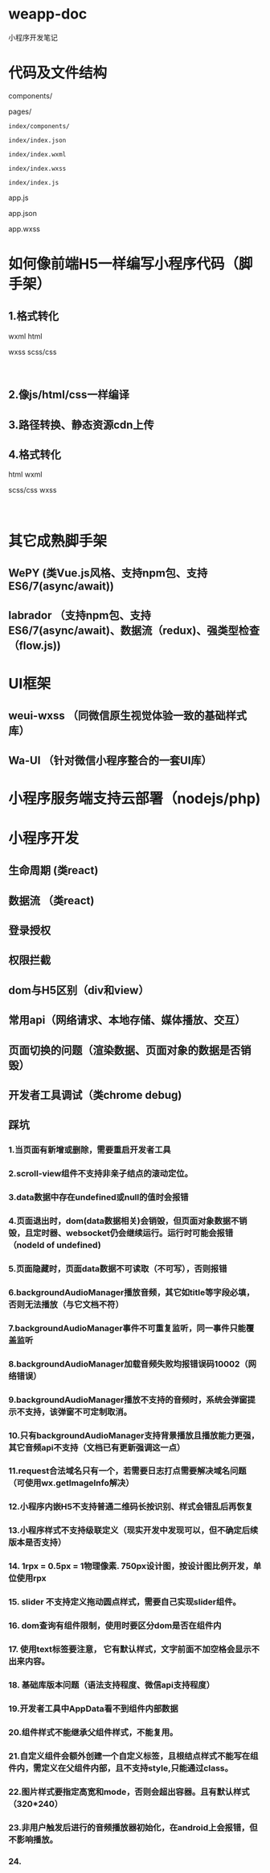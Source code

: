 # weapp-doc
小程序开发笔记

# 代码及文件结构

components/

pages/

    index/components/

    index/index.json

    index/index.wxml

    index/index.wxss

    index/index.js

app.js

app.json

app.wxss

# 如何像前端H5一样编写小程序代码（脚手架）

## 1.格式转化

wxml html

wxss scss/css

<image>   <img>

## 2.像js/html/css一样编译

## 3.路径转换、静态资源cdn上传

## 4.格式转化

html wxml

scss/css  wxss

<img>  <image>

# 其它成熟脚手架
## WePY (类Vue.js风格、支持npm包、支持ES6/7(async/await))
## labrador （支持npm包、支持ES6/7(async/await)、数据流（redux)、强类型检查（flow.js))


# UI框架
## weui-wxss （同微信原生视觉体验一致的基础样式库）
## Wa-UI （针对微信小程序整合的一套UI库）

# 小程序服务端支持云部署（nodejs/php)

# 小程序开发
## 生命周期 (类react)
## 数据流 （类react)
## 登录授权
## 权限拦截
## dom与H5区别（div和view）
## 常用api（网络请求、本地存储、媒体播放、交互）
## 页面切换的问题（渲染数据、页面对象的数据是否销毁）
## 开发者工具调试（类chrome debug)
## 踩坑
### 1.当页面有新增或删除，需要重启开发者工具
### 2.scroll-view组件不支持非亲子结点的滚动定位。
### 3.data数据中存在undefined或null的值时会报错
### 4.页面退出时，dom(data数据相关)会销毁，但页面对象数据不销毁，且定时器、websocket仍会继续运行。运行时可能会报错（nodeId of undefined)
### 5.页面隐藏时，页面data数据不可读取（不可写），否则报错
### 6.backgroundAudioManager播放音频，其它如title等字段必填，否则无法播放（与它文档不符）
### 7.backgroundAudioManager事件不可重复监听，同一事件只能覆盖监听
### 8.backgroundAudioManager加载音频失败均报错误码10002（网络错误）
### 9.backgroundAudioManager播放不支持的音频时，系统会弹窗提示不支持，该弹窗不可定制取消。
### 10.只有backgroundAudioManager支持背景播放且播放能力更强，其它音频api不支持（文档已有更新强调这一点）
### 11.request合法域名只有一个，若需要日志打点需要解决域名问题（可使用wx.getImageInfo解决）
### 12.小程序内嵌H5不支持普通二维码长按识别、样式会错乱后再恢复
### 13.小程序样式不支持级联定义（现实开发中发现可以，但不确定后续版本是否支持）
### 14. 1rpx = 0.5px = 1物理像素. 750px设计图，按设计图比例开发，单位使用rpx
### 15. slider 不支持定义拖动圆点样式，需要自己实现slider组件。
### 16. dom查询有组件限制，使用时要区分dom是否在组件内
### 17. 使用text标签要注意， 它有默认样式，文字前面不加空格会显示不出来内容。
### 18. 基础库版本问题（语法支持程度、微信api支持程度）
### 19.开发者工具中AppData看不到组件内部数据
### 20.组件样式不能继承父组件样式，不能复用。
### 21.自定义组件会额外创建一个自定义标签，且根结点样式不能写在组件内，需定义在父组件内部，且不支持style,只能通过class。
### 22.图片样式要指定高宽和mode，否则会超出容器。且有默认样式（320*240）
### 23.非用户触发后进行的音频播放器初始化，在android上会报错，但不影响播放。
### 24.
